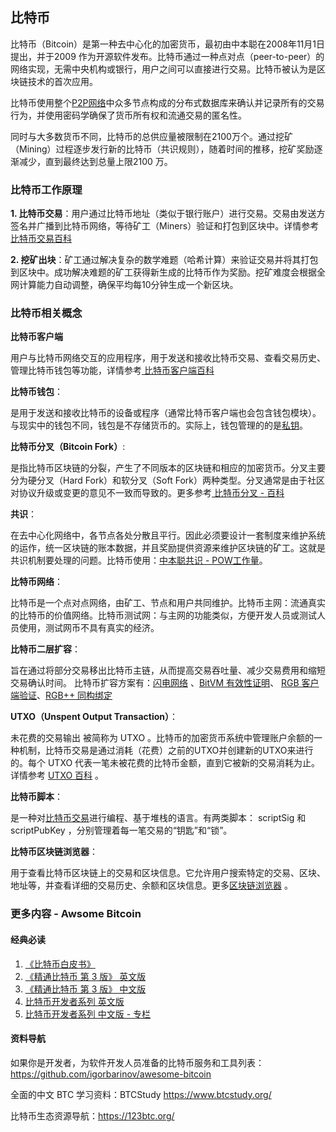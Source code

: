 ## 比特币

比特币（Bitcoin）是第一种去中心化的加密货币，最初由中本聪在2008年11月1日提出，并于2009 作为开源软件发布。比特币通过一种点对点（peer-to-peer）的网络实现，无需中央机构或银行，用户之间可以直接进行交易。比特币被认为是区块链技术的首次应用。

比特币使用整个[P2P网络](https://learnblockchain.cn/tags/p2p网络)中众多节点构成的分布式数据库来确认并记录所有的交易行为，并使用密码学确保了货币所有权和流通交易的匿名性。

同时与大多数货币不同，比特币的总供应量被限制在2100万个。通过挖矿（Mining）过程逐步发行新的比特币（共识规则），随着时间的推移，挖矿奖励逐渐减少，直到最终达到总量上限2100 万。 

### 比特币工作原理

**1. 比特币交易**：用户通过比特币地址（类似于银行账户）进行交易。交易由发送方签名并广播到比特币网络，等待矿工（Miners）验证和打包到区块中。详情参考[ 比特币交易百科](https://learnblockchain.cn/tags/%E6%AF%94%E7%89%B9%E5%B8%81%E4%BA%A4%E6%98%93)

**2. 挖矿出块**：矿工通过解决复杂的数学难题（哈希计算）来验证交易并将其打包到区块中。成功解决难题的矿工获得新生成的比特币作为奖励。挖矿难度会根据全网计算能力自动调整，确保平均每10分钟生成一个新区块。



### 比特币相关概念

**比特币客户端**

用户与比特币网络交互的应用程序，用于发送和接收比特币交易、查看交易历史、管理比特币钱包等功能，详情参考[ 比特币客户端百科](https://learnblockchain.cn/tags/%E6%AF%94%E7%89%B9%E5%B8%81%E5%AE%A2%E6%88%B7%E7%AB%AF)



**比特币钱包**： 

是用于发送和接收比特币的设备或程序（通常比特币客户端也会包含钱包模块）。与现实中的钱包不同，钱包是不存储货币的。实际上，钱包管理的的是[私钥](https://learnblockchain.cn/tags/私钥)。 



**比特币分叉（Bitcoin Fork）**: 

是指比特币区块链的分裂，产生了不同版本的区块链和相应的加密货币。分叉主要分为硬分叉（Hard Fork）和软分叉（Soft Fork）两种类型。分叉通常是由于社区对协议升级或变更的意见不一致而导致的。更多参考[ 比特币分叉 - 百科](https://learnblockchain.cn/tags/%E6%AF%94%E7%89%B9%E5%B8%81%E5%88%86%E5%8F%89)



 **共识**：

在去中心化网络中，各节点各处分散且平行。因此必须要设计一套制度来维护系统的运作，统一区块链的账本数据，并且奖励提供资源来维护区块链的矿工。这就是共识机制要处理的问题。比特币使用：[中本聪共识 - POW工作量](https://learnblockchain.cn/tags/%E4%B8%AD%E6%9C%AC%E8%81%AA%E5%85%B1%E8%AF%86)。



**比特币网络**：

比特币是一个点对点网络，由矿工、节点和用户共同维护。比特币主网：流通真实的比特币的价值网络。比特币测试网：与主网的功能类似，方便开发人员或测试人员使用，测试网币不具有真实的经济。



**比特币二层扩容**：

旨在通过将部分交易移出比特币主链，从而提高交易吞吐量、减少交易费用和缩短交易确认时间。 比特币扩容方案有：[闪电网络](https://learnblockchain.cn/tags/%E9%97%AA%E7%94%B5%E7%BD%91%E7%BB%9C) 、[BitVM 有效性证明](https://learnblockchain.cn/tags/BitVM)、 [RGB 客户端验证](https://learnblockchain.cn/tags/RGB)、[RGB++ 同构绑定](https://learnblockchain.cn/tags/RGB++)



**UTXO（Unspent Output Transaction）**： 

未花费的交易输出 被简称为 UTXO 。比特币的加密货币系统中管理账户余额的一种机制，比特币交易是通过消耗（花费）之前的UTXO并创建新的UTXO来进行的。每个 UTXO 代表一笔未被花费的比特币金额，直到它被新的交易消耗为止。详情参考 [UTXO 百科](https://learnblockchain.cn/tags/UTXO) 。



**比特币脚本**：

是一种对[比特币交易](https://learnblockchain.cn/tags/比特币交易)进行编程、基于堆栈的语言。有两类脚本： scriptSig 和 scriptPubKey ，分别管理着每一笔交易的“钥匙”和“锁”。



 **比特币区块链浏览器**： 

用于查看比特币区块链上的交易和区块信息。它允许用户搜索特定的交易、区块、地址等，并查看详细的交易历史、余额和区块信息。更多[区块链浏览器](https://learnblockchain.cn/tags/%E5%8C%BA%E5%9D%97%E9%93%BE%E6%B5%8F%E8%A7%88%E5%99%A8) 。



### 更多内容 - Awsome Bitcoin



#### 经典必读

1. [《比特币白皮书》](https://bitcoin.org/files/bitcoin-paper/bitcoin_zh_cn.pdf) 
2.  [《精通比特币 第 3 版》 英文版](https://github.com/bitcoinbook/bitcoinbook) 
3. [《精通比特币 第 3 版》 中文版](https://berryjam.github.io/mastering-bitcoin-3rd/book.pdf)
4. [比特币开发者系列 英文版](https://davidederosa.com/basic-blockchain-programming/)
5. [比特币开发者系列 中文版 - 专栏](https://learnblockchain.cn/column/65/intro)

#### 资料导航

如果你是开发者，为软件开发人员准备的比特币服务和工具列表： https://github.com/igorbarinov/awesome-bitcoin

 全面的中文 BTC 学习资料：BTCStudy https://www.btcstudy.org/

比特币生态资源导航：https://123btc.org/







